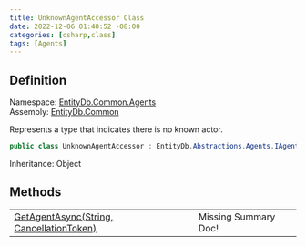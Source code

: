 ```yaml
---
title: UnknownAgentAccessor Class
date: 2022-12-06 01:40:52 -08:00
categories: [csharp,class]
tags: [Agents]
---
```


## Definition
Namespace: <a href='/posts/csharp.namespace.entitydb.common.agents/'>EntityDb.Common.Agents</a><br />
Assembly: <a href='/posts/csharp.assembly.entitydb.common/'>EntityDb.Common</a><br />

Represents a type that indicates there is no known actor.

```cs
public class UnknownAgentAccessor : EntityDb.Abstractions.Agents.IAgentAccessor
```
Inheritance: Object
## Methods
<table><tr><td><!--/posts/csharp.notimplemented.entitydb.common.agents.unknownagentaccessor.getagentasync/--><a href='#'>GetAgentAsync(String, CancellationToken)</a></td><td>Missing Summary Doc!</td></tr></table>
